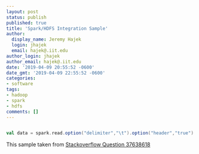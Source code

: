 ```yaml
---
layout: post
status: publish
published: true
title: 'Spark/HDFS Integration Sample'
author:
  display_name: Jeremy Hajek
  login: jhajek
  email: hajek@.iit.edu
author_login: jhajek
author_email: hajek@.iit.edu
date: '2019-04-09 20:55:52 -0600'
date_gmt: '2019-04-09 22:55:52 -0600'
categories:
- software
tags: 
- hadoop
- spark
- hdfs
comments: []
---
```


```scala

val data = spark.read.option("delimiter","\t").option("header","true").csv("hdfs:///ncdc/sample2.txt")
```

This sample taken from [Stackoverflow Question 37638618](https://stackoverflow.com/questions/37638618 "Using Spark Dataframe to load datta from hdfs")
